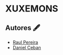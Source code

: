 # XUXEMONS
## Autores 🖋️

- [Raul Pereira](https://www.github.com/RaulPC01)
- [Daniel Ceban](https://www.github.com/aiuoki)

